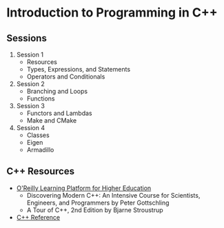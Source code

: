 # Introduction to Programming in C++

## Sessions

1. Session 1
   - Resources
   - Types, Expressions, and Statements
   - Operators and Conditionals
2. Session 2
   - Branching and Loops
   - Functions
3. Session 3
   - Functors and Lambdas
   - Make and CMake
4. Session 4
   - Classes
   - Eigen
   - Armadillo

## C++ Resources

* [O'Reilly Learning Platform for Higher Education](https://go.oreilly.com/southern-methodist)
  * Discovering Modern C++: An Intensive Course for Scientists, Engineers, and Programmers by Peter Gottschling
  * A Tour of C++, 2nd Edition by Bjarne Stroustrup
* [C++ Reference](https://en.cppreference.com)

